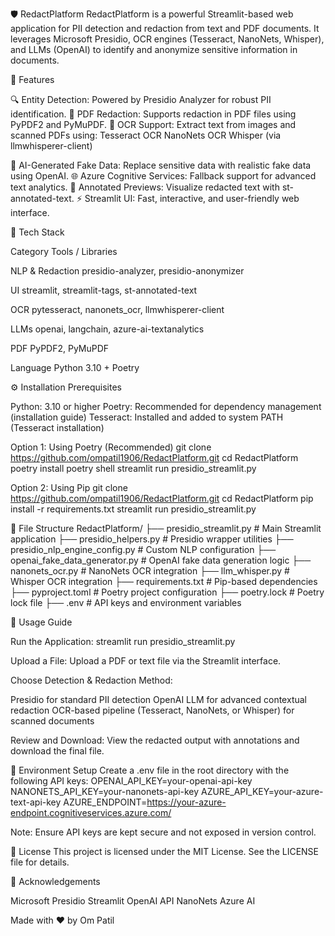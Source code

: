 🛡️ RedactPlatform
RedactPlatform is a powerful Streamlit-based web application for PII detection and redaction from text and PDF documents. It leverages Microsoft Presidio, OCR engines (Tesseract, NanoNets, Whisper), and LLMs (OpenAI) to identify and anonymize sensitive information in documents.

🚀 Features

🔍 Entity Detection: Powered by Presidio Analyzer for robust PII identification.
📄 PDF Redaction: Supports redaction in PDF files using PyPDF2 and PyMuPDF.
📸 OCR Support: Extract text from images and scanned PDFs using:
Tesseract OCR
NanoNets OCR
Whisper (via llmwhisperer-client)


🧠 AI-Generated Fake Data: Replace sensitive data with realistic fake data using OpenAI.
🌐 Azure Cognitive Services: Fallback support for advanced text analytics.
🧱 Annotated Previews: Visualize redacted text with st-annotated-text.
⚡ Streamlit UI: Fast, interactive, and user-friendly web interface.


🧰 Tech Stack



Category
Tools / Libraries



NLP & Redaction
presidio-analyzer, presidio-anonymizer


UI
streamlit, streamlit-tags, st-annotated-text


OCR
pytesseract, nanonets_ocr, llmwhisperer-client


LLMs
openai, langchain, azure-ai-textanalytics


PDF
PyPDF2, PyMuPDF


Language
Python 3.10 + Poetry



⚙️ Installation
Prerequisites

Python: 3.10 or higher
Poetry: Recommended for dependency management (installation guide)
Tesseract: Installed and added to system PATH (Tesseract installation)

Option 1: Using Poetry (Recommended)
git clone https://github.com/ompatil1906/RedactPlatform.git
cd RedactPlatform
poetry install
poetry shell
streamlit run presidio_streamlit.py

Option 2: Using Pip
git clone https://github.com/ompatil1906/RedactPlatform.git
cd RedactPlatform
pip install -r requirements.txt
streamlit run presidio_streamlit.py


📁 File Structure
RedactPlatform/
├── presidio_streamlit.py             # Main Streamlit application
├── presidio_helpers.py              # Presidio wrapper utilities
├── presidio_nlp_engine_config.py    # Custom NLP configuration
├── openai_fake_data_generator.py    # OpenAI fake data generation logic
├── nanonets_ocr.py                  # NanoNets OCR integration
├── llm_whisper.py                   # Whisper OCR integration
├── requirements.txt                 # Pip-based dependencies
├── pyproject.toml                   # Poetry project configuration
├── poetry.lock                      # Poetry lock file
├── .env                             # API keys and environment variables


🧪 Usage Guide

Run the Application:
streamlit run presidio_streamlit.py


Upload a File: Upload a PDF or text file via the Streamlit interface.

Choose Detection & Redaction Method:

Presidio for standard PII detection
OpenAI LLM for advanced contextual redaction
OCR-based pipeline (Tesseract, NanoNets, or Whisper) for scanned documents


Review and Download: View the redacted output with annotations and download the final file.



🔐 Environment Setup
Create a .env file in the root directory with the following API keys:
OPENAI_API_KEY=your-openai-api-key
NANONETS_API_KEY=your-nanonets-api-key
AZURE_API_KEY=your-azure-text-api-key
AZURE_ENDPOINT=https://your-azure-endpoint.cognitiveservices.azure.com/


Note: Ensure API keys are kept secure and not exposed in version control.


📝 License
This project is licensed under the MIT License. See the LICENSE file for details.

🙌 Acknowledgements

Microsoft Presidio
Streamlit
OpenAI API
NanoNets
Azure AI

Made with ❤️ by Om Patil
